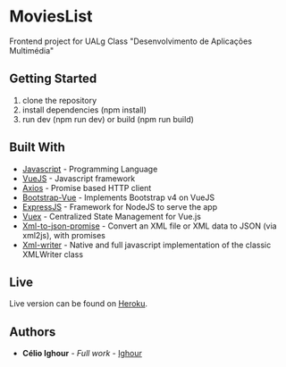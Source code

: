 # MoviesList

Frontend project for UALg Class "Desenvolvimento de Aplicações Multimédia"

## Getting Started

1. clone the repository
2. install dependencies (npm install)
3. run dev (npm run dev) or build (npm run build)

## Built With

* [Javascript](https://www.w3schools.com/js/default.asp) - Programming Language
* [VueJS](https://vuejs.org/) - Javascript framework
* [Axios](https://github.com/axios/axios) - Promise based HTTP client
* [Bootstrap-Vue](https://bootstrap-vue.js.org/) - Implements Bootstrap v4 on VueJS
* [ExpressJS](https://expressjs.com/) - Framework for NodeJS to serve the app
* [Vuex](https://github.com/vuejs/vuex) - Centralized State Management for Vue.js
* [Xml-to-json-promise](https://www.npmjs.com/package/xml-to-json-promise) - Convert an XML file or XML data to JSON (via xml2js), with promises
* [Xml-writer](https://www.npmjs.com/package/xml-writer) - Native and full javascript implementation of the classic XMLWriter class

## Live
Live version can be found on [Heroku](https://dam-movie-frontend.herokuapp.com/).

## Authors

* **Célio Ighour** - *Full work* - [Ighour](https://github.com/ighour)
